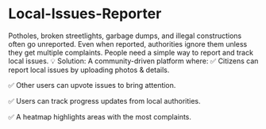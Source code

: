 # Local-Issues-Reporter
Potholes, broken streetlights, garbage dumps, and illegal constructions often go unreported.
Even when reported, authorities ignore them unless they get multiple complaints.
People need a simple way to report and track local issues.
💡 Solution:
 A community-driven platform where:
 ✅ Citizens can report local issues by uploading photos & details.
 
 ✅ Other users can upvote issues to bring attention.
 
 ✅ Users can track progress updates from local authorities.
 
 ✅ A heatmap highlights areas with the most complaints.
